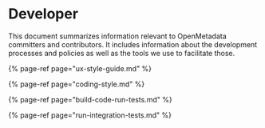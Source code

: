 # Developer

This document summarizes information relevant to OpenMetadata committers and contributors. It includes information about the development processes and policies as well as the tools we use to facilitate those.

{% page-ref page="ux-style-guide.md" %}

{% page-ref page="coding-style.md" %}

{% page-ref page="build-code-run-tests.md" %}

{% page-ref page="run-integration-tests.md" %}




